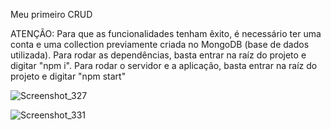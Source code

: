 Meu primeiro CRUD

ATENÇÃO: Para que as funcionalidades tenham êxito, é necessário ter uma conta e uma collection previamente criada no MongoDB (base de dados utilizada). Para rodar as dependências, basta entrar na raíz do projeto e digitar "npm i". Para rodar o servidor e a aplicação, basta entrar na raíz do projeto e digitar "npm start"


![Screenshot_327](https://github.com/Kaua2123/crud-livros/assets/102362421/2b684f48-004f-44ed-a86c-dea903d7a024)

![Screenshot_331](https://github.com/Kaua2123/crud-livros/assets/102362421/feb60354-1e3e-475c-b24b-cc811da825bd)
